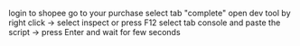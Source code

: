 login to shopee
go to your purchase
select tab "complete"
open dev tool by right click -> select inspect or press F12
select tab console and paste the script -> press Enter and wait for few seconds
